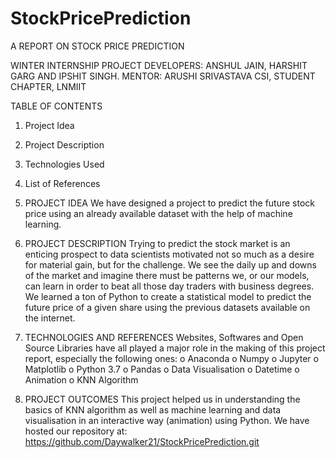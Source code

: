 # StockPricePrediction




A REPORT ON
STOCK PRICE PREDICTION








WINTER INTERNSHIP PROJECT
DEVELOPERS: ANSHUL JAIN, HARSHIT GARG AND IPSHIT SINGH.
MENTOR: ARUSHI SRIVASTAVA
CSI, STUDENT CHAPTER, LNMIIT



TABLE OF CONTENTS
1.	Project Idea
2.	Project Description
3.	Technologies Used
4.	List of References

1.	PROJECT IDEA
We have designed a project to predict the future stock price using an already available dataset with the help of machine learning.   

2.	PROJECT DESCRIPTION
Trying to predict the stock market is an enticing prospect to data scientists motivated not so much as a desire for material gain, but for the challenge. We see the daily up and downs of the market and imagine there must be patterns we, or our models, can learn in order to beat all those day traders with business degrees. 
We learned a ton of Python to create a statistical model to predict the future price of a given share using the previous datasets available on the internet. 

3.	TECHNOLOGIES AND REFERENCES 
Websites, Softwares and Open Source Libraries have all played a major role in the making of this project report, especially the following ones:
o	Anaconda	o	Numpy
o	Jupyter	o	Matplotlib
o	Python 3.7	o	Pandas
o	Data Visualisation	o	Datetime
o	Animation	o	KNN Algorithm

4.	PROJECT OUTCOMES
This project helped us in understanding the basics of KNN algorithm as well as machine learning and data visualisation in an interactive way (animation) using Python.
We have hosted our repository at: https://github.com/Daywalker21/StockPricePrediction.git
